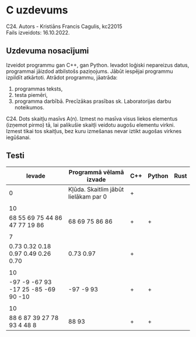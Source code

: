 # C uzdevums
C24. Autors - Kristiāns Francis Cagulis, kc22015  
Fails izveidots: 16.10.2022.  


## Uzdevuma nosacījumi
Izveidot programmu gan C++, gan Python. Ievadot loģiski nepareizus datus, programmai jāizdod atbilstošs paziņojums.
Jābūt iespējai programmu izpildīt atkārtoti. Atrādot programmu, jāatrāda:
  1. programmas teksts,
  2. testa piemēri,
  3. programma darbībā.
Precīzākas prasības sk. Laboratorijas darbu noteikumos.  

C24. Dots skaitļu masīvs A(n).
Izmest no masīva visus liekos elementus (izņemot pirmo) tā, lai palikušie skaitļi veidotu augošu elementu virkni.
Izmest tikai tos skaitļus, bez kuru izmešanas nevar iztikt augošas virknes iegūšanai.

## Testi
| Ievade                              | Programmā vēlamā izvade              | C++ | Python | Rust |
|-------------------------------------|--------------------------------------|-----|--------|------|
| 0                                   | Kļūda. Skaitlim jābūt lielākam par 0 | +   |        |      |
|                                     |                                      |     |        |      |
| 10                                  |                                      |     |        |      |
| 68 55 69 75 44 86 47 77 19 86       | 68 69 75 86 86                       | +   | +      |      |
|                                     |                                      |     |        |      |
| 7                                   |                                      |     |        |      |
| 0.73 0.32 0.18 0.97 0.49 0.26 0.70  | 0.73 0.97                            | +   |        |      |
|                                     |                                      |     |        |      |
| 10                                  |                                      |     |        |      |
| -97 -9 -67 93 -17 25 -85 -69 90 -10 | -97 -9 93                            | +   | +      |      |
|                                     |                                      |     |        |      |
| 10                                  |                                      |     |        |      |
| 88 6 87 39 27 78 93 4 48 8          | 88 93                                | +   | +      |      |
